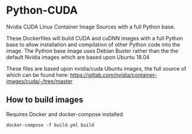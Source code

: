 # Python-CUDA

Nvidia CUDA Linux Container Image Sources with a full Python base.

These Dockerfiles will build CUDA and cuDNN images with a full Python base to allow installation and compilation of
other Python code into the image. The Python base image uses Debian Buster rather than the the default Nvidia images
which are based upon Ubuntu 18.04

These files are based upon nvidia/cuda Ubuntu images, the full source of which can be found here:
https://gitlab.com/nvidia/container-images/cuda/-/tree/master

## How to build images

Requires Docker and docker-compose installed.

`docker-compose -f build.yml build`
